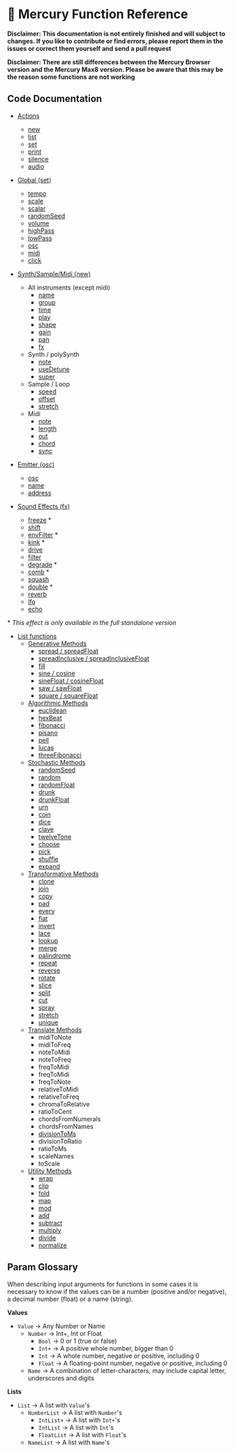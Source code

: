 # 📖 Mercury Function Reference

**Disclaimer: This documentation is not entirely finished and will subject to changes. If you like to contribute or find errors, please report them in the issues or correct them yourself and send a pull request**

**Disclaimer: There are still differences between the Mercury Browser version and the Mercury Max8 version. Please be aware that this may be the reason some functions are not working**

## Code Documentation

- [Actions](./00-general.md)
	- [new](./00-general.md#new)
	- [list](./00-general.md#list)
	- [set](./00-general.md#set)
	- [print](./00-general.md#print)
	- [silence](./00-general.md#silence)
	- [audio](./00-general.md#audio)

- [Global (set)](./01-global.md)
	- [tempo](./01-global.md#tempo)
	- [scale](./01-global.md#scale)
	- [scalar](./01-global.md#scalar)
	- [randomSeed](./01-global.md#randomseed)
	- [volume](./01-global.md#volume)
	- [highPass](./01-global.md#highpass) 
	- [lowPass](./01-global.md#lowpass)
	- [osc](./01-global.md#osc)
	- [midi](./01-global.md#midi-and-midiclock)
	- [click](./01-global.md#click)

- [Synth/Sample/Midi (new)](./02-instrument.md)
	- All instruments (except midi)
		- [name](./02-instrument.md#name)
		- [group](./02-instrument.md#group)
		- [time](./02-instrument.md#time)
		- [play](./02-instrument.md#play)
		- [shape](./02-instrument.md#shape)
		- [gain](./02-instrument.md#gain)
		- [pan](./02-instrument.md#pan)
		- [fx](./02-instrument.md#fx)
	- Synth / polySynth
		- [note](./02-instrument.md#note)
		- [useDetune](./02-instrument.md#usedetune)
		<!-- - [wave2](./02-instrument.md#wave2) -->
		- [super](./02-instrument.md#super)
	- Sample / Loop
		- [speed](./02-instrument.md#speed)
		- [offset](./02-instrument.md#offset)
		<!-- - [useNote](./02-instrument.md#usenote) -->
		<!-- - [note](./02-instrument.md#note) -->
		- [stretch](./02-instrument.md#stretch)
	- Midi
		- [note](./02-instrument.md#note-1)
		- [length](./02-instrument.md#length)
		- [out](./02-instrument.md#out)
		- [chord](./02-instrument.md#chord)
		- [sync](./02-instrument.md#sync)

- [Emitter (osc)](./03-emitter.md)
	- [osc](./03-emitter.md#osc)
	- [name](./03-emitter.md#name)
	- [address](./03-emitter.md#address)

- [Sound Effects (fx)](./04-fx.md)
	- [freeze](./04-fx.md#freeze) \*
	- [shift](./04-fx.md#shift)
	- [envFilter](./04-fx.md#envFilter) \*
	- [kink](./04-fx.md#kink) \*
	- [drive](./04-fx.md#drive)
	- [filter](./04-fx.md#filter) 
	- [degrade](./04-fx.md#degrade) \*
	- [comb](./04-fx.md#comb) \*
	- [squash](./04-fx.md#squash)
	- [double](./04-fx.md#double--chorus) \*
	- [reverb](./04-fx.md#reverb--hall)
	- [lfo](./04-fx.md#lfo)
	- [echo](./04-fx.md#delay--echo)

\* *This effect is only available in the full standalone version*

- [List functions](./05-ring.md)
	- [Generative Methods](./05-ring.md#generative-methods)
		- [spread / spreadFloat](./05-ring.md#spread-spreadfloat)
		- [spreadInclusive / spreadInclusiveFloat](./05-ring.md#spreadInclusive-spreadInclusiveFloat)
		- [fill](./05-ring.md#fill)
		- [sine / cosine](./05-ring.md#sine-cosine)
		- [sineFloat / cosineFloat](./05-ring.md#sineFloat-cosineFloat)
		- [saw / sawFloat](./05-ring.md#saw-sawFloat)
		- [square / squareFloat](./05-ring.md#square-squareFloat)
	- [Algorithmic Methods](./05-ring.md#algorithmic-methods)
		- [euclidean](./05-ring.md#euclidean)
		- [hexBeat](./05-ring.md#hexbeat)
		- [fibonacci](./05-ring.md#fibonacci)
		- [pisano](./05-ring.md#pisano)
		- [pell](./05-ring.md#pell)
		- [lucas](./05-ring.md#lucas)
		- [threeFibonacci](./05-ring.md#threefibonacci)
	- [Stochastic Methods](./05-ring.md#stochastic-methods)
		- [randomSeed](./05-ring.md#randomseed)
		- [random](./05-ring.md#random)
		- [randomFloat](./05-ring.md#randomfloat)
		- [drunk](./05-ring.md#drunk)
		- [drunkFloat](./05-ring.md#drunkfloat)
		- [urn](./05-ring.md#urn)
		- [coin](./05-ring.md#coin)
		- [dice](./05-ring.md#dice)
		- [clave](./05-ring.md#clave)
		- [twelveTone](./05-ring.md#twelvetone)
		- [choose](./05-ring.md#choose)
		- [pick](./05-ring.md#pick)
		- [shuffle](./05-ring.md#shuffle)
		- [expand](./05-ring.md#expand)
	- [Transformative Methods](./05-ring.md#transformative-methods)
		- [clone](./05-ring.md#clone)
		- [join](./05-ring.md#combine)
		- [copy](./05-ring.md#duplicate)
		- [pad](./05-ring.md#pad)
		- [every](./05-ring.md#every)
		- [flat](./05-ring.md#flat)
		- [invert](./05-ring.md#invert)
		- [lace](./05-ring.md#lace)
		- [lookup](./05-ring.md#lookup)
		- [merge](./05-ring.md#merge)
		- [palindrome](./05-ring.md#palindrome)
		- [repeat](./05-ring.md#repeat)
		- [reverse](./05-ring.md#reverse)
		- [rotate](./05-ring.md#rotate)
		- [slice](./05-ring.md#slice)
		- [split](./05-ring.md#split)
		- [cut](./05-ring.md#cut)
		- [spray](./05-ring.md#spray)
		- [stretch](./05-ring.md#stretch)
		- [unique](./05-ring.md#unique)
	- [Translate Methods](./05-ring.md#translate-methods)
		- midiToNote
		- midiToFreq
		- noteToMidi
		- noteToFreq
		- freqToMidi
		- freqToMidi
		- freqToNote
		- relativeToMidi
		- relativeToFreq
		- chromaToRelative 
		- ratioToCent
		- chordsFromNumerals
		- chordsFromNames
		- [divisionToMs](./05-ring.md#divisiontoms)
		- divisionToRatio
		- ratioToMs
		- scaleNames
		- toScale
	- [Utility Methods](./05-ring.md#utility-methods)
		- [wrap](./05-ring.md#wrap)
		- [clip](./05-ring.md#clip)
		- [fold](./05-ring.md#fold)
		- [map](./05-ring.md#map)
		- [mod](./05-ring.md#mod)
		- [add](./05-ring.md#add)
		- [subtract](./05-ring.md#subtract)
		- [multiply](./05-ring.md#multiply)
		- [divide](./05-ring.md#divide)
		- [normalize](./05-ring.md#normalize)


## Param Glossary

When describing input arguments for functions in some cases it is necessary to know if the values can be a number (positive and/or negative), a decimal number (float) or a name (string).

**Values**

- `Value` -> Any Number or Name
	- `Number` -> Int+, Int or Float
		- `Bool` -> 0 or 1 (true or false)
		- `Int+` -> A positive whole number, bigger than 0
		- `Int` -> A whole number, negative or positive, including 0
		- `Float` -> A floating-point number, negative or positive, including 0
	- `Name` -> A combination of letter-characters, may include capital letter, underscores and digits

**Lists**

- `List` -> A list with `Value`'s
	- `NumberList` -> A list with `Number`'s
		- `IntList+` -> A list with `Int+`'s
		- `IntList` -> A list with `Int`'s
		- `FloatList` -> A list with `Float`'s
	- `NameList` -> A list with `Name`'s
